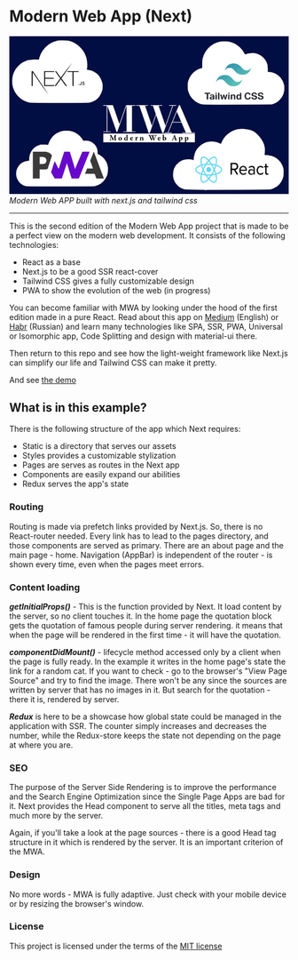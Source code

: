 # Modern Web App (Next)

![MWA - Modern Web App](./static/MWA.jpg)
*Modern Web APP built with next.js and tailwind css*
<hr>

This is the second edition of the Modern Web App project
that is made to be a perfect view on the modern web development.
It consists of the following technologies:
* React as a base
* Next.js to be a good SSR react-cover
* Tailwind CSS gives a fully customizable design
* PWA to show the evolution of the web (in progress)

You can become familiar with MWA by looking under the hood
of the first edition made in a pure React. Read about this
app on [Medium](https://medium.com/@vanishmax/here-it-is-modern-web-app-651946efaa93)
(English) or [Habr](https://habr.com/post/432368/) (Russian)
and learn many technologies like SPA, SSR, PWA, Universal or
Isomorphic app, Code Splitting and design with material-ui there.

Then return to this repo and see how the light-weight framework
like Next.js can simplify our life and Tailwind CSS can make it
pretty.

And see [the demo](https://mwa-next.herokuapp.com/)

## What is in this example?

There is the following structure of the app which Next requires:
* Static is a directory that serves our assets
* Styles provides a customizable stylization
* Pages are serves as routes in the Next app
* Components are easily expand our abilities
* Redux serves the app's state

### Routing

Routing is made via prefetch links provided by Next.js. So, there
is no React-router needed. Every link has to lead to the pages
directory, and those components are served as primary. There are
an about page and the main page - home. Navigation (AppBar) is
independent of the router - is shown every time, even when the
pages meet errors.

### Content loading

***getInitialProps()*** - This is the function provided by Next.
It load content by the server, so no client touches it. In the
home page the quotation block gets the quotation of famous
people during server rendering. it means that when the page will
be rendered in the first time - it will have the quotation.

***componentDidMount()*** - lifecycle method accessed only by
a client when the page is fully ready. In the example it
writes in the home page's state the link for a random cat.
If you want to check - go to the browser's "View Page Source"
and try to find the image. There won't be any since the sources
are written by server that has no images in it. But search for
the quotation - there it is, rendered by server.

***Redux*** is here to be a showcase how global state could
be managed in the application with SSR. The counter simply
increases and decreases the number, while the Redux-store keeps
the state not depending on the page at where you are.

### SEO

The purpose of the Server Side Rendering is to improve the
performance and the Search Engine Optimization since the Single
Page Apps are bad for it. Next provides the Head component
to serve all the titles, meta tags and much more by the server.

Again, if you'll take a look at the page sources - there is a
good Head tag structure in it which  is rendered by the server.
It is an important criterion of the MWA.

### Design

No more words - MWA is fully adaptive. Just check  with your
mobile device or by resizing the browser's window.

### License
This project is licensed under the terms of the [MIT license](https://github.com/VanishMax/MWA-next/blob/master/LICENSE)
